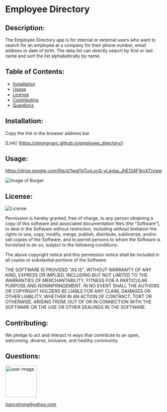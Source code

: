# Employee Directory

## Description:
The Employee Directory app is for internal or external users who want to search for an employee at a company for their phone number, email address or date of birth.  The data list can directly search by first or last name and sort the list alphabetically by name.

## Table of Contents:

* [Installation](#Installation)
* [Usage](#Usage)
* [License](#License)
* [Contributing](#Contributing)
* [Questions](#Questions)

## Installation: 
Copy the link in the browser address bar

[Link] (https://strongmarc.github.io/employee_directory/)

## Usage:

https://drive.google.com/file/d/1waf1sTuvLycQ-yLayba_JhE124F1knX7/view

![Image of Burger](public/assets/img/employeeDir.PNG)

## License:
![License](https://img.shields.io/badge/License-MIT-Blue)

Permission is hereby granted, free of charge, to any person obtaining a copy
of this software and associated documentation files (the "Software"), to deal
in the Software without restriction, including without limitation the rights
to use, copy, modify, merge, publish, distribute, sublicense, and/or sell
copies of the Software, and to permit persons to whom the Software is
furnished to do so, subject to the following conditions:

The above copyright notice and this permission notice shall be included in all
copies or substantial portions of the Software.

THE SOFTWARE IS PROVIDED "AS IS", WITHOUT WARRANTY OF ANY KIND, EXPRESS OR
IMPLIED, INCLUDING BUT NOT LIMITED TO THE WARRANTIES OF MERCHANTABILITY,
FITNESS FOR A PARTICULAR PURPOSE AND NONINFRINGEMENT. IN NO EVENT SHALL THE
AUTHORS OR COPYRIGHT HOLDERS BE LIABLE FOR ANY CLAIM, DAMAGES OR OTHER
LIABILITY, WHETHER IN AN ACTION OF CONTRACT, TORT OR OTHERWISE, ARISING FROM,
OUT OF OR IN CONNECTION WITH THE SOFTWARE OR THE USE OR OTHER DEALINGS IN THE
SOFTWARE.

## Contributing:
We pledge to act and interact in ways that contribute to an open, welcoming, diverse, inclusive, and healthy community. 


## Questions:
<img src= "https://avatars.githubusercontent.com/u/60418958?" alt = "user image" style = "width: 100px" height = "100px" />

 marcstrong@yahoo.com
